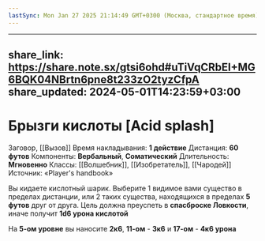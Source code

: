 ```yaml
---
lastSync: Mon Jan 27 2025 21:14:49 GMT+0300 (Москва, стандартное время)
---
```

---
share_link: https://share.note.sx/gtsi6ohd#uTiVqCRbEI+MG6BQK04NBrtn6pne8t233zO2tyzCfpA
share_updated: 2024-05-01T14:23:59+03:00
---
# Брызги кислоты [Acid splash]
Заговор, [[Вызов]]
Время накладывания: **1 действие**
Дистанция: **60 футов**
Компоненты: **Вербальный**, **Соматический**
Длительность: **Мгновенно**
Классы: [[Волшебник]], [[Изобретатель]], [[Чародей]]
Источник: «Player's handbook»

Вы кидаете кислотный шарик. Выберите 1 видимое вами существо в пределах дистанции, или 2 таких существа, находящихся в пределах **5 футов** друг от друга. Цель должна преуспеть в **спасброске Ловкости**, иначе получит **1d6 урона кислотой**
  
На **5-ом уровне** вы наносите **2к6**, **11-ом** - **3к6** и **17-ом** - **4к6 урона**